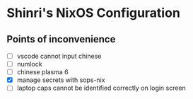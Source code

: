 # Shinri's NixOS Configuration

## Points of inconvenience

- [ ] vscode cannot input chinese
- [ ] numlock
- [ ] chinese plasma 6
- [x] manage secrets with sops-nix
- [ ] laptop caps cannot be identified correctly on login screen